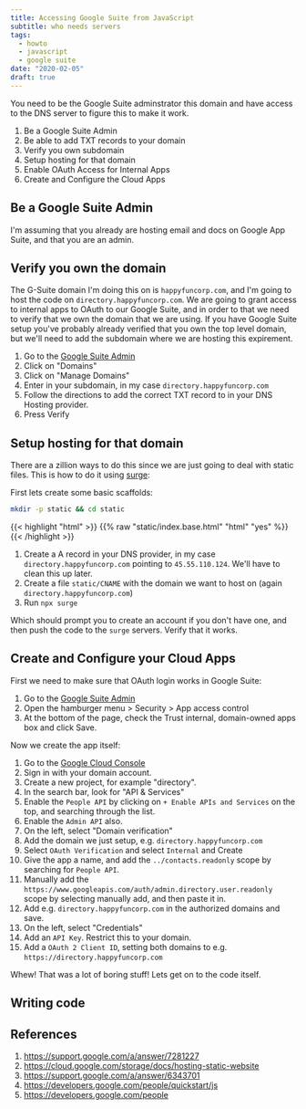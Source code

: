 ```yaml
---
title: Accessing Google Suite from JavaScript
subtitle: who needs servers
tags:
  - howto
  - javascript
  - google suite
date: "2020-02-05"
draft: true
---
```


You need to be the Google Suite adminstrator this domain and have access to the DNS server to figure this to make it work.

1. Be a Google Suite Admin
2. Be able to add TXT records to your domain
3. Verify you own subdomain
4. Setup hosting for that domain
5. Enable OAuth Access for Internal Apps
6. Create and Configure the Cloud Apps

## Be a Google Suite Admin

I'm assuming that you already are hosting email and docs on Google App Suite, and that you are an admin.

## Verify you own the domain

The G-Suite domain I'm doing this on is `happyfuncorp.com`, and I'm going to host the code on `directory.happyfuncorp.com`.  We are going to grant access to internal apps to OAuth to our Google Suite, and in order to that we need to verify that we own the domain that we are using.  If you have Google Suite setup you've probably already verified that you own the top level domain, but we'll need to add the subdomain where we are hosting this expirement.

1. Go to the [Google Suite Admin](https://admin.google.com/)
2. Click on "Domains"
3. Click on "Manage Domains"
4. Enter in your subdomain, in my case `directory.happyfuncorp.com`
5. Follow the directions to add the correct TXT record to in your DNS Hosting provider.
6. Press Verify

## Setup hosting for that domain

There are a zillion ways to do this since we are just going to deal with static files.  This is how to do it using [surge](https://surge.sh):

First lets create some basic scaffolds:

```bash
mkdir -p static && cd static
```

{{< highlight "html" >}}
{{% raw "static/index.base.html" "html" "yes" %}}
{{< /highlight >}}

1. Create a A record in your DNS provider, in my case `directory.happyfuncorp.com` pointing to `45.55.110.124`. We'll have to clean this up later.
2. Create a file `static/CNAME` with the domain we want to host on (again `directory.happyfuncorp.com`)
3. Run `npx surge`

Which should prompt you to create an account if you don't have one, and then push the code to the `surge` servers.  Verify that it works.

## Create and Configure your Cloud Apps

First we need to make sure that OAuth login works in Google Suite:

1. Go to the [Google Suite Admin](https://admin.google.com/)
1. Open the hamburger menu > Security > App access control
2. At the bottom of the page, check the Trust internal, domain-owned apps box and click Save.

Now we create the app itself:

1. Go to the [Google Cloud Console](https://console.cloud.google.com/)
2. Sign in with your domain account.
3. Create a new project, for example "directory".
4. In the search bar, look for "API & Services"
5. Enable the `People API` by clicking on `+ Enable APIs and Services` on the top, and searching through the list.
6. Enable the `Admin API` also.
6. On the left, select "Domain verification"
7. Add the domain we just setup, e.g. `directory.happyfuncorp.com`
8. Select `OAuth Verification` and select `Internal` and Create
9. Give the app a name, and add the `../contacts.readonly` scope by searching for `People API`.
10. Manually add the `https://www.googleapis.com/auth/admin.directory.user.readonly` scope by selecting manually add, and then paste it in.
10. Add e.g. `directory.happyfuncorp.com` in the authorized domains and save.
11. On the left, select "Credentials"
12. Add an `API Key`.  Restrict this to your domain.
13. Add a `OAuth 2 Client ID`, setting both domains to e.g. `https://directory.happyfuncorp.com`

Whew!  That was a lot of boring stuff!  Lets get on to the code itself.

## Writing code




## References

1. https://support.google.com/a/answer/7281227
1. https://cloud.google.com/storage/docs/hosting-static-website
1. https://support.google.com/a/answer/6343701
1. https://developers.google.com/people/quickstart/js
1. https://developers.google.com/people
